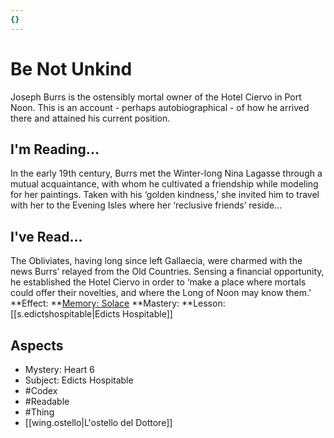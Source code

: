 ```yaml
---
{}
---
```

# Be Not Unkind
Joseph Burrs is the ostensibly mortal owner of the Hotel Ciervo in Port Noon. This is an account - perhaps autobiographical - of how he arrived there and attained his current position.
## I'm Reading...
In the early 19th century, Burrs met the Winter-long Nina Lagasse through a mutual acquaintance, with whom he cultivated a friendship while modeling for her paintings. Taken with his ‘golden kindness,’ she invited him to travel with her to the Evening Isles where her ‘reclusive friends’ reside…
## I've Read...
The Obliviates, having long since left Gallaecia, were charmed with the news Burrs’ relayed from the Old Countries. Sensing a financial opportunity, he established the Hotel Ciervo in order to ‘make a place where mortals could offer their novelties, and where the Long of Noon may know them.’
**Effect: **[Memory: Solace](https://uadaf.theevilroot.xyz/rowenarium/element/mem.solace)
**Mastery: **Lesson: [[s.edictshospitable|Edicts Hospitable]]
## Aspects
- Mystery: Heart 6
- Subject: Edicts Hospitable
- #Codex
- #Readable
- #Thing
- [[wing.ostello|L'ostello del Dottore]]